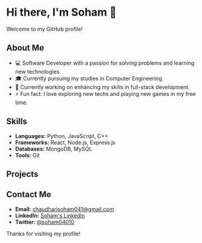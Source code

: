 # Hi there, I'm Soham 👋

Welcome to my GitHub profile!

## About Me

- 💻 Software Developer with a passion for solving problems and learning new technologies.
- 🎓 Currently pursuing my studies in Computer Engineering.
- 🌱 Currently working on enhancing my skills in full-stack development.
- ⚡ Fun fact: I love exploring new techs and playing new games in my free time.

## Skills

- **Languages:** Python, JavaScript, C++
- **Frameworks:** React, Node.js, Express.js
- **Databases:** MongoDB, MySQL
- **Tools:** Git

## Projects


## Contact Me

- **Email:** [chaudharisoham041@gmail.com](mailto:chaudharisoham041@gmail.com)
- **LinkedIn:** [Soham's LinkedIn](https://www.linkedin.com/in/soham04010)
- **Twitter:** [@soham04010](https://twitter.com/soham04010)

Thanks for visiting my profile!
